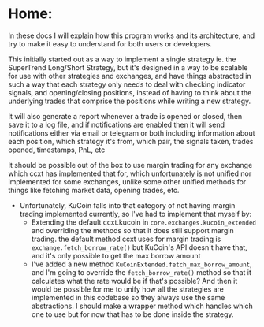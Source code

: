 # Home:

In these docs I will explain how this program works and its architecture, and try to make it easy to understand for
both users or developers.

This initially started out as a way to implement a single strategy ie. the SuperTrend Long/Short Strategy, but it's
designed in a way to be scalable for use with other strategies and exchanges, and have things abstracted in such a
way that each strategy only needs to deal with checking indicator signals, and opening/closing positions, instead of
having to think about the underlying trades that comprise the positions while writing a new strategy.

It will also generate a report whenever a trade is opened or closed, then save it to a log file, and if notifications
are enabled then it will send notifications either via email or telegram or both including information about each
position, which strategy it's from, which pair, the signals taken, trades opened, timestamps, PnL, etc

It should be possible out of the box to use margin trading for any exchange which ccxt has implemented that for, which
unfortunately is not unified nor implemented for some exchanges, unlike some other unified methods for things like
fetching market data, opening trades, etc.


- Unfortunately, KuCoin falls into that category of not having margin trading implemented currently, so I've had to
  implement that myself by:
  - Extending the default ccxt.kucoin in `core.exchanges.kucoin_extended` and overriding the
    methods so that it does still support margin trading. the default method ccxt uses for margin trading is
    `exchange.fetch_borrow_rate()` but KuCoin's API doesn't have that, and it's only possible to get the max borrow
    amount
  - I've added a new method `KuCoinExtended.fetch_max_borrow_amount`, and I'm going to override the
    `fetch_borrow_rate()` method so that it calculates what the rate would be if that's possible? And then it would be
    possible for me to unify how all the strategies are implemented in this codebase so they always use the same
    abstractions. I should make a wrapper method which handles which one to use but for now that has to be done inside
    the strategy.

